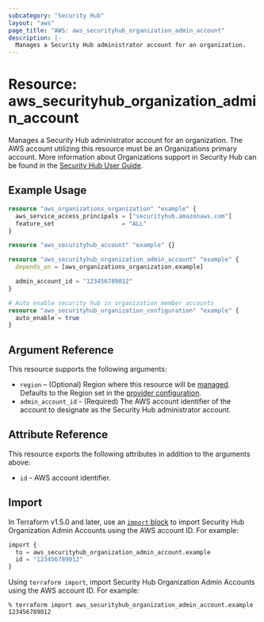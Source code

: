 ```yaml
---
subcategory: "Security Hub"
layout: "aws"
page_title: "AWS: aws_securityhub_organization_admin_account"
description: |-
  Manages a Security Hub administrator account for an organization.
---
```


# Resource: aws_securityhub_organization_admin_account

Manages a Security Hub administrator account for an organization. The AWS account utilizing this resource must be an Organizations primary account. More information about Organizations support in Security Hub can be found in the [Security Hub User Guide](https://docs.aws.amazon.com/securityhub/latest/userguide/designate-orgs-admin-account.html).

## Example Usage

```terraform
resource "aws_organizations_organization" "example" {
  aws_service_access_principals = ["securityhub.amazonaws.com"]
  feature_set                   = "ALL"
}

resource "aws_securityhub_account" "example" {}

resource "aws_securityhub_organization_admin_account" "example" {
  depends_on = [aws_organizations_organization.example]

  admin_account_id = "123456789012"
}

# Auto enable security hub in organization member accounts
resource "aws_securityhub_organization_configuration" "example" {
  auto_enable = true
}
```

## Argument Reference

This resource supports the following arguments:

* `region` – (Optional) Region where this resource will be [managed](https://docs.aws.amazon.com/general/latest/gr/rande.html#regional-endpoints). Defaults to the Region set in the [provider configuration](https://registry.terraform.io/providers/hashicorp/aws/latest/docs#aws-configuration-reference).
* `admin_account_id` - (Required) The AWS account identifier of the account to designate as the Security Hub administrator account.

## Attribute Reference

This resource exports the following attributes in addition to the arguments above:

* `id` - AWS account identifier.

## Import

In Terraform v1.5.0 and later, use an [`import` block](https://developer.hashicorp.com/terraform/language/import) to import Security Hub Organization Admin Accounts using the AWS account ID. For example:

```terraform
import {
  to = aws_securityhub_organization_admin_account.example
  id = "123456789012"
}
```

Using `terraform import`, import Security Hub Organization Admin Accounts using the AWS account ID. For example:

```console
% terraform import aws_securityhub_organization_admin_account.example 123456789012
```
